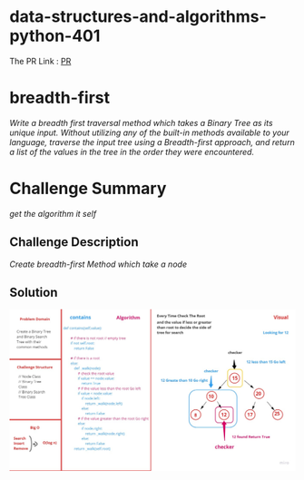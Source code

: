 # data-structures-and-algorithms-python-401

The PR Link : [PR](https://github.com/aghyadalbalkhi-ASAC/data-structures-and-algorithms-python-401/pull/16)

# breadth-first
*Write a breadth first traversal method which takes a Binary Tree as its unique input. Without utilizing any of the built-in methods available to your language, traverse the input tree using a Breadth-first approach, and return a list of the values in the tree in the order they were encountered.*

# Challenge Summary
<!-- Short summary or background information -->

*get the algorithm it self*

## Challenge Description
<!-- Description of the challenge -->

*Create breadth-first Method which take a node*



## Solution
<!-- Embedded whiteboard image -->

![Solution](/assets/BST_WhiteBoard.jpg)